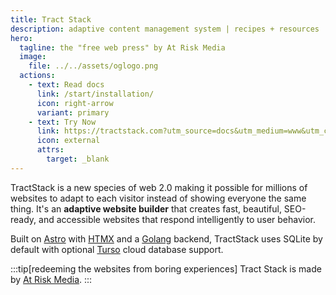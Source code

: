```yaml
---
title: Tract Stack
description: adaptive content management system | recipes + resources
hero:
  tagline: the "free web press" by At Risk Media
  image:
    file: ../../assets/oglogo.png
  actions:
    - text: Read docs
      link: /start/installation/
      icon: right-arrow
      variant: primary
    - text: Try Now
      link: https://tractstack.com?utm_source=docs&utm_medium=www&utm_campaign=starlight
      icon: external
      attrs:
        target: _blank
---
```


TractStack is a new species of web 2.0 making it possible for millions of websites to adapt to each visitor instead of showing everyone the same thing. It's an **adaptive website builder** that creates fast, beautiful, SEO-ready, and accessible websites that respond intelligently to user behavior.

Built on [Astro](https://astro.build/) with [HTMX](https://htmx.org/) and a [Golang](https://go.dev/) backend, TractStack uses SQLite by default with optional [Turso](https://app.turso.tech/) cloud database support.

:::tip[redeeming the websites from boring experiences]
Tract Stack is made by [At Risk Media](https://atriskmedia.com?utm_source=docs&utm_medium=www&utm_campaign=starlight).
:::
